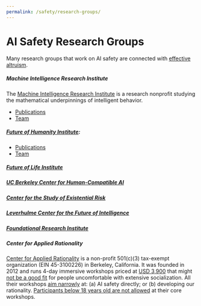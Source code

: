 ```yaml
---
permalink: /safety/research-groups/
---
```

# AI Safety Research Groups

Many research groups that work on AI safety are connected with [effective altruism](http://realai.org/safety/effective-altruism/).

##### Machine Intelligence Research Institute

The [Machine Intelligence Research Institute](https://intelligence.org/) is a research nonprofit studying the mathematical underpinnings of intelligent behavior.

* [Publications](https://intelligence.org/all-publications/)
* [Team](https://intelligence.org/team/)

##### [Future of Humanity Institute](https://www.fhi.ox.ac.uk/):

* [Publications](http://www.fhi.ox.ac.uk/publications/)
* [Team](https://www.fhi.ox.ac.uk/about/the-team/)

##### [Future of Life Institute](https://futureoflife.org/)

##### [UC Berkeley Center for Human-Compatible AI](http://humancompatible.ai/)

##### [Center for the Study of Existential Risk](http://cser.org/)

##### [Leverhulme Center for the Future of Intelligence](http://lcfi.ac.uk/)

##### [Foundational Research Institute](https://foundational-research.org/)

##### Center for Applied Rationality

[Center for Applied Rationality](http://rationality.org/) is a non-profit 501(c)(3) tax-exempt organization (EIN 45-3100226) in Berkeley, California. It was founded in 2012 and runs 4-day immersive workshops priced at [USD 3,900](http://rationality.org/workshops/faq#what-is-the-price-of-the-workshop) that might [not be a good fit](http://rationality.org/workshops/faq#who-shouldnt-attend-cfar-workshops) for people uncomfortable with extensive socialization. All their workshops [aim narrowly](http://rationality.org/about/mission#third-we-are-focused-specifically-on-existential-win-and-on-the-people-social-fabric-and-thinking-skills-that-might-most-help-with-that--we-see-ai-safety-as-especially-key-here) at: (a) AI safety directly; or (b) developing our rationality. [Participants below 18 years old are not allowed](http://rationality.org/workshops/faq#im-not-18-yet-can-i-still-attend) at their core workshops.
